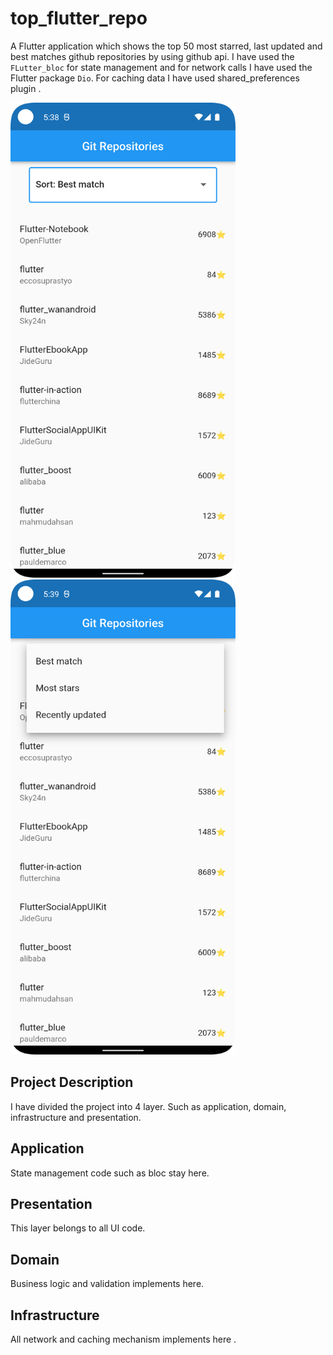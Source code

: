 # top_flutter_repo

A Flutter application which shows the top 50 most starred, last updated and best matches  github repositories by using github api.
I have used the  `FLutter_bloc` for state management and for network calls I have used the  Flutter package `Dio`. For caching data I have used shared_preferences plugin . 

<img src="https://github.com/omar313/top_flutter_repo/blob/master/data/screenshot1.png" width="360" height="760" />

<img src="https://github.com/omar313/top_flutter_repo/blob/master/data/screenshot2.png" width="360" height="760" />


## Project Description
I have divided the  project into 4 layer. Such as application, domain, infrastructure and presentation.


## Application
 State management code such as bloc stay here.

## Presentation
This layer belongs to all UI code.

## Domain
Business logic and validation implements here.
## Infrastructure
All network and caching mechanism implements here .


